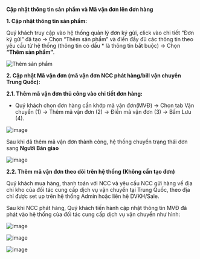 **Cập nhật thông tin sản phẩm và Mã vận đơn lên đơn hàng**

**1. Cập nhật thông tin sản phẩm:**

Quý khách truy cập vào hệ thống quản lý đơn ký gửi, click vào chi tiết “Đơn ký gửi” đã tạo -> Chọn “Thêm sản phẩm” và điền đầy đủ các thông tin theo yêu cầu từ hệ thống (thông tin có dấu * là thông tin bắt buộc) -> Chọn **“Thêm sản phẩm”**.

![Thêm sản phẩm](https://user-images.githubusercontent.com/73226975/122751919-8d38ec00-d2ba-11eb-9792-a58939c1c41c.png)


**2. Cập nhật Mã vận đơn (mã vận đơn NCC phát hàng/bill vận chuyển Trung Quốc):**

**2.1. Thêm mã vận đơn thủ công vào chi tiết đơn hàng:**

- Quý khách chọn đơn hàng cần khớp mã vận đơn(MVĐ) -> Chọn tab Vận chuyển (1) -> Thêm mã vận đơn (2) -> Điền mã vận đơn (3) -> Bấm Lưu (4).

![image](https://user-images.githubusercontent.com/73226975/122752864-a7bf9500-d2bb-11eb-819f-535b02827f68.png)

 
Sau khi đã thêm mã vận đơn thành công, hệ thống chuyển trạng thái đơn sang **Người Bán giao** 

![image](https://user-images.githubusercontent.com/73226975/122752982-cb82db00-d2bb-11eb-83a1-e5c7ae903c4d.png)

**2.2. Thêm mã vận đơn theo dõi trên hệ thống (Không cần tạo đơn)**

Quý khách  mua hàng, thanh toán với NCC và yêu cầu NCC gửi hàng về địa chỉ kho của đối tác cung cấp dịch vụ vận chuyển tại Trung Quốc, theo địa chỉ được set up trên hệ thống Admin hoặc liên hệ DVKH/Sale.

Sau khi NCC phát hàng, Quý khách tiến hành cập nhật thông tin MVĐ đã phát vào hệ thống của đối tác cung cấp dịch vụ vận chuyển như hình:

![image](https://user-images.githubusercontent.com/73226975/122753123-fbca7980-d2bb-11eb-8e10-80441115d0f1.png)

![image](https://user-images.githubusercontent.com/73226975/122753255-2e747200-d2bc-11eb-82af-a87224984943.png)

![image](https://user-images.githubusercontent.com/73226975/122753273-36ccad00-d2bc-11eb-8569-e6ce83c1a8c0.png)
